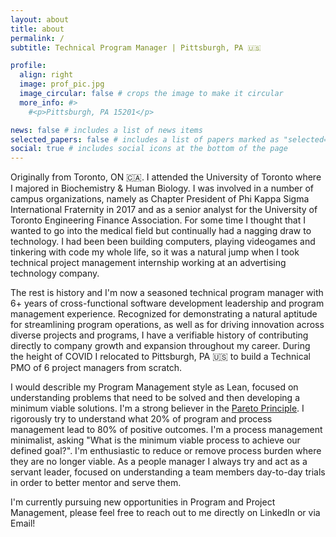 ```yaml
---
layout: about
title: about
permalink: /
subtitle: Technical Program Manager | Pittsburgh, PA 🇺🇸

profile:
  align: right
  image: prof_pic.jpg
  image_circular: false # crops the image to make it circular
  more_info: #>
    #<p>Pittsburgh, PA 15201</p>

news: false # includes a list of news items
selected_papers: false # includes a list of papers marked as "selected={true}"
social: true # includes social icons at the bottom of the page
---
```


Originally from Toronto, ON 🇨🇦. I attended the University of Toronto where I majored in Biochemistry & Human Biology. I was involved in a number of campus organizations, namely as Chapter President of Phi Kappa Sigma International Fraternity in 2017 and as a senior analyst for the University of Toronto Engineering Finance Association. For some time I thought that I wanted to go into the medical field but  continually had a nagging draw to technology. I had been been building computers, playing videogames and tinkering with code my whole life, so it was a natural jump when I took technical project management internship working at an advertising technology company.

The rest is history and I'm now a seasoned technical program manager with 6+ years of cross-functional software development leadership and program management experience. Recognized for demonstrating a natural aptitude for streamlining program operations, as well as for driving innovation across diverse projects and programs, I have a verifiable history of contributing directly to company growth and expansion throughout my career. During the height of COVID I relocated to Pittsburgh, PA 🇺🇸 to build a Technical PMO of 6 project managers from scratch.

I would describle my Program Management style as Lean, focused on understanding problems that need to be solved and then developing a minimum viable solutions. I'm a strong believer in the <a href="https://en.wikipedia.org/wiki/Pareto_principle">Pareto Principle</a>. I rigorously try to understand what 20% of program and process management lead to 80% of positive outcomes. I'm a process management minimalist, asking "What is the minimum viable process to achieve our defined goal?". I'm enthusiastic to reduce or remove process burden where they are no longer viable. As a people manager I always try and act as a servant leader, focused on understanding a team members day-to-day trials in order to better mentor and serve them.

I'm currently pursuing new opportunities in Program and Project Management, please feel free to reach out to me directly on LinkedIn or via Email!
